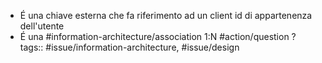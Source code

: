 - É una chiave esterna che fa riferimento ad un client id di appartenenza dell'utente
- É una #information-architecture/association 1:N #action/question ?
  tags:: #issue/information-architecture, #issue/design